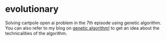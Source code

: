 # evolutionary
Solving cartpole open ai problem in the 7th episode using genetic algorithm. You can also refer to my blog on [genetic algorithm!](https://ratikapoor.github.io/) to get an idea about the technicalities of the algorithm.
